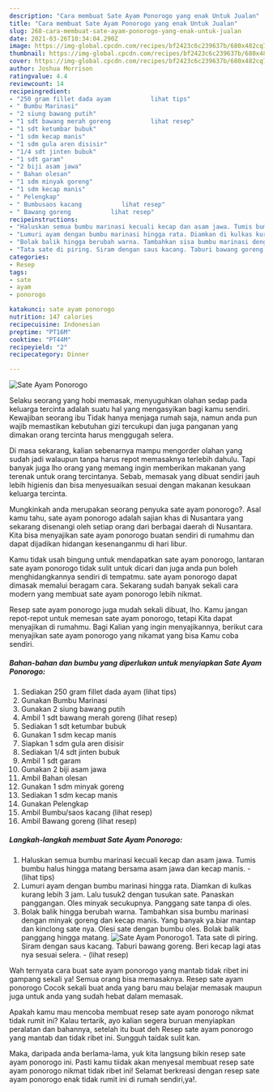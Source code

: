 ```yaml
---
description: "Cara membuat Sate Ayam Ponorogo yang enak Untuk Jualan"
title: "Cara membuat Sate Ayam Ponorogo yang enak Untuk Jualan"
slug: 268-cara-membuat-sate-ayam-ponorogo-yang-enak-untuk-jualan
date: 2021-03-26T10:34:04.290Z
image: https://img-global.cpcdn.com/recipes/bf2423c6c239637b/680x482cq70/sate-ayam-ponorogo-foto-resep-utama.jpg
thumbnail: https://img-global.cpcdn.com/recipes/bf2423c6c239637b/680x482cq70/sate-ayam-ponorogo-foto-resep-utama.jpg
cover: https://img-global.cpcdn.com/recipes/bf2423c6c239637b/680x482cq70/sate-ayam-ponorogo-foto-resep-utama.jpg
author: Joshua Morrison
ratingvalue: 4.4
reviewcount: 14
recipeingredient:
- "250 gram fillet dada ayam           lihat tips"
- " Bumbu Marinasi"
- "2 siung bawang putih"
- "1 sdt bawang merah goreng           lihat resep"
- "1 sdt ketumbar bubuk"
- "1 sdm kecap manis"
- "1 sdm gula aren disisir"
- "1/4 sdt jinten bubuk"
- "1 sdt garam"
- "2 biji asam jawa"
- " Bahan olesan"
- "1 sdm minyak goreng"
- "1 sdm kecap manis"
- " Pelengkap"
- " Bumbusaos kacang           lihat resep"
- " Bawang goreng           lihat resep"
recipeinstructions:
- "Haluskan semua bumbu marinasi kecuali kecap dan asam jawa. Tumis bumbu halus hingga matang bersama asam jawa dan kecap manis.           (lihat tips)"
- "Lumuri ayam dengan bumbu marinasi hingga rata. Diamkan di kulkas kurang lebih 3 jam. Lalu tusuk2 dengan tusukan sate. Panaskan panggangan. Oles minyak secukupnya. Panggang sate tanpa di oles."
- "Bolak balik hingga berubah warna. Tambahkan sisa bumbu marinasi dengan minyak goreng dan kecap manis. Yang banyak ya.biar mantap dan kinclong sate nya. Olesi sate dengan bumbu oles. Bolak balik panggang hingga matang."
- "Tata sate di piring. Siram dengan saus kacang. Taburi bawang goreng. Beri kecap lagi atas nya sesuai selera.           (lihat resep)"
categories:
- Resep
tags:
- sate
- ayam
- ponorogo

katakunci: sate ayam ponorogo 
nutrition: 147 calories
recipecuisine: Indonesian
preptime: "PT16M"
cooktime: "PT44M"
recipeyield: "2"
recipecategory: Dinner

---
```



![Sate Ayam Ponorogo](https://img-global.cpcdn.com/recipes/bf2423c6c239637b/680x482cq70/sate-ayam-ponorogo-foto-resep-utama.jpg)

Selaku seorang yang hobi memasak, menyuguhkan olahan sedap pada keluarga tercinta adalah suatu hal yang mengasyikan bagi kamu sendiri. Kewajiban seorang ibu Tidak hanya menjaga rumah saja, namun anda pun wajib memastikan kebutuhan gizi tercukupi dan juga panganan yang dimakan orang tercinta harus menggugah selera.

Di masa  sekarang, kalian sebenarnya mampu mengorder olahan yang sudah jadi walaupun tanpa harus repot memasaknya terlebih dahulu. Tapi banyak juga lho orang yang memang ingin memberikan makanan yang terenak untuk orang tercintanya. Sebab, memasak yang dibuat sendiri jauh lebih higienis dan bisa menyesuaikan sesuai dengan makanan kesukaan keluarga tercinta. 



Mungkinkah anda merupakan seorang penyuka sate ayam ponorogo?. Asal kamu tahu, sate ayam ponorogo adalah sajian khas di Nusantara yang sekarang disenangi oleh setiap orang dari berbagai daerah di Nusantara. Kita bisa menyajikan sate ayam ponorogo buatan sendiri di rumahmu dan dapat dijadikan hidangan kesenanganmu di hari libur.

Kamu tidak usah bingung untuk mendapatkan sate ayam ponorogo, lantaran sate ayam ponorogo tidak sulit untuk dicari dan juga anda pun boleh menghidangkannya sendiri di tempatmu. sate ayam ponorogo dapat dimasak memalui beragam cara. Sekarang sudah banyak sekali cara modern yang membuat sate ayam ponorogo lebih nikmat.

Resep sate ayam ponorogo juga mudah sekali dibuat, lho. Kamu jangan repot-repot untuk memesan sate ayam ponorogo, tetapi Kita dapat menyajikan di rumahmu. Bagi Kalian yang ingin menyajikannya, berikut cara menyajikan sate ayam ponorogo yang nikamat yang bisa Kamu coba sendiri.

<!--inarticleads1-->

##### Bahan-bahan dan bumbu yang diperlukan untuk menyiapkan Sate Ayam Ponorogo:

1. Sediakan 250 gram fillet dada ayam           (lihat tips)
1. Gunakan  Bumbu Marinasi
1. Gunakan 2 siung bawang putih
1. Ambil 1 sdt bawang merah goreng           (lihat resep)
1. Sediakan 1 sdt ketumbar bubuk
1. Gunakan 1 sdm kecap manis
1. Siapkan 1 sdm gula aren disisir
1. Sediakan 1/4 sdt jinten bubuk
1. Ambil 1 sdt garam
1. Gunakan 2 biji asam jawa
1. Ambil  Bahan olesan
1. Gunakan 1 sdm minyak goreng
1. Sediakan 1 sdm kecap manis
1. Gunakan  Pelengkap
1. Ambil  Bumbu/saos kacang           (lihat resep)
1. Ambil  Bawang goreng           (lihat resep)




<!--inarticleads2-->

##### Langkah-langkah membuat Sate Ayam Ponorogo:

1. Haluskan semua bumbu marinasi kecuali kecap dan asam jawa. Tumis bumbu halus hingga matang bersama asam jawa dan kecap manis. -           (lihat tips)
1. Lumuri ayam dengan bumbu marinasi hingga rata. Diamkan di kulkas kurang lebih 3 jam. Lalu tusuk2 dengan tusukan sate. Panaskan panggangan. Oles minyak secukupnya. Panggang sate tanpa di oles.
1. Bolak balik hingga berubah warna. Tambahkan sisa bumbu marinasi dengan minyak goreng dan kecap manis. Yang banyak ya.biar mantap dan kinclong sate nya. Olesi sate dengan bumbu oles. Bolak balik panggang hingga matang.
<img src="//assets-global.cpcdn.com/assets/icons/button_play-2c75c40dde080a61004c1f40b05d8f140eaff45d7e9e6481dc71c63d2e7c4909.png" alt="Sate Ayam Ponorogo">1. Tata sate di piring. Siram dengan saus kacang. Taburi bawang goreng. Beri kecap lagi atas nya sesuai selera. -           (lihat resep)




Wah ternyata cara buat sate ayam ponorogo yang mantab tidak ribet ini gampang sekali ya! Semua orang bisa memasaknya. Resep sate ayam ponorogo Cocok sekali buat anda yang baru mau belajar memasak maupun juga untuk anda yang sudah hebat dalam memasak.

Apakah kamu mau mencoba membuat resep sate ayam ponorogo nikmat tidak rumit ini? Kalau tertarik, ayo kalian segera buruan menyiapkan peralatan dan bahannya, setelah itu buat deh Resep sate ayam ponorogo yang mantab dan tidak ribet ini. Sungguh taidak sulit kan. 

Maka, daripada anda berlama-lama, yuk kita langsung bikin resep sate ayam ponorogo ini. Pasti kamu tiidak akan menyesal membuat resep sate ayam ponorogo nikmat tidak ribet ini! Selamat berkreasi dengan resep sate ayam ponorogo enak tidak rumit ini di rumah sendiri,ya!.

